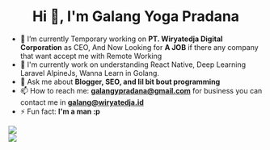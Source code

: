 <!--
**mzcoder-hub/mzcoder-hub** is a ✨ _special_ ✨ repository because its `README.md` (this file) appears on your GitHub profile.

Here are some ideas to get you started:

- 🔭 I’m currently working on ...
- 🔭 I'm Working in **PT Cahaya Inovasi Anak Bangsa, Jakarta Selatan** as FULLSTACK JAVASCRIPT DEVELOPER
- 🌱 I’m currently learning ...
- 👯 I’m looking to collaborate on ...
- 🤔 I’m looking for help with ...
- 💬 Ask me about ...
- 📫 How to reach me: ...
- 😄 Pronouns: ...
- ⚡ Fun fact: ...
-->



<h1 align="center">Hi 👋, I'm Galang Yoga Pradana </h1>

<p>

- 🔭 I’m currently Temporary working on **PT. Wiryatedja Digital Corporation** as CEO, And Now Looking for **A JOB** if there any company that want accept me with Remote Working
- 🌱 I'm currently work on understanding React Native, Deep Learning Laravel AlpineJs, Wanna Learn in Golang.
- 💬 Ask me about **Blogger, SEO, and lil bit bout programming**
- 📫 How to reach me: **galangypradana@gmail.com** for business you can contact me in **galang@wiryatedja.id**
- ⚡ Fun fact: **I'm a man :p**
</p>

<a href="https://github.com/mzcoder-hub">
  <img align="center" src="https://github-readme-stats.vercel.app/api?username=mzcoder-hub&show_icons=true&theme=onedark" />
</a><br/>
<a href="https://github.com/mzcoder-hub">
  <img align="center" src="https://github-readme-stats.vercel.app/api/top-langs/?username=mzcoder-hub&show_icons=true&theme=onedark&layout=compact" />
</a>
